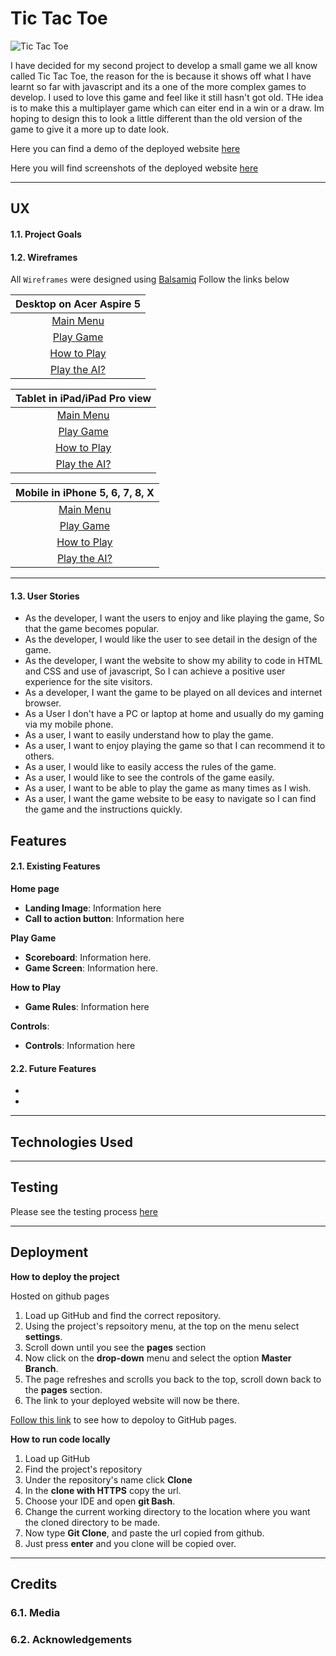 # Tic Tac Toe

![Tic Tac Toe]()

I have decided for my second project to develop a small game we all know called Tic Tac Toe, the reason for the is because it shows off
what I have learnt so far with javascript and its a one of the more complex games to develop. I used to love this game and feel like 
it still hasn't got old. THe idea is to make this a multiplayer game which can eiter end in a win or a draw. Im hoping to design this
to look a little different than the old version of the game to give it a more up to date look.

Here you can find a demo of the deployed website [here]()

Here you will find screenshots of the deployed website [here]()

---

## UX

#### 1.1. Project Goals


#### 1.2. Wireframes

All ```Wireframes``` were designed using [Balsamiq](https://balsamiq.com/) Follow the links below 

|      Desktop on Acer Aspire 5     |
|      :-----:      |
|[Main Menu]()|
|[Play Game]()|
|[How to Play]()|
|[Play the AI?]()|

|      Tablet in iPad/iPad Pro view     |
|      :-----:      |
|[Main Menu]()|
|[Play Game]()|
|[How to Play]()|
|[Play the AI?]()|

|      Mobile in iPhone 5, 6, 7, 8, X     |
|      :-----:      |
|[Main Menu]()|
|[Play Game]()|
|[How to Play]()|
|[Play the AI?]()|

---

#### 1.3. User Stories
 
- As the developer, I want the users to enjoy and like playing the game, So that the game becomes popular.
- As the developer, I would like the user to see detail in the design of the game. 
- As the developer, I want the website to show my ability to code in HTML and CSS and use of javascript, So I can achieve a positive user experience for the site visitors.
- As a developer, I want the game to be played on all devices and internet browser. 
- As a User I don't have a PC or laptop at home and usually do my gaming via my mobile phone.
- As a user, I want to easily understand how to play the game.
- As a user, I want to enjoy playing the game so that I can recommend it to others.
- As a user, I would like to easily access the rules of the game. 
- As a user, I would like to see the controls of the game easily.
- As a user, I want to be able to play the game as many times as I wish.
- As a user, I want the game website to be easy to navigate so I can find the game and the instructions quickly.
 
## Features

#### 2.1. Existing Features

**Home page**

- **Landing Image**: Information here
- **Call to action button**: Information here

**Play Game**

- **Scoreboard**: Information here.
- **Game Screen**: Information here.

**How to Play**

- **Game Rules**: Information here

**Controls**:

- **Controls**: Information here
 

#### 2.2. Future Features
- 
- 

---

## Technologies Used


---

## Testing

Please see the testing process [here]()

---

## Deployment

**How to deploy the project**

Hosted on github pages

1. Load up GitHub and find the correct repository.
2. Using the project's repsoitory menu, at the top on the menu select **settings**.
3. Scroll down until you see the **pages** section
4. Now click on the **drop-down** menu and select the option **Master Branch**.
5. The page refreshes and scrolls you back to the top, scroll down back to the **pages** section.
6. The link to your deployed website will now be there.

[Follow this link](https://docs.github.com/en/pages/getting-started-with-github-pages/configuring-a-publishing-source-for-your-github-pages-site) to see how to depoloy to GitHub pages. 

**How to run code locally**

1. Load up GitHub
2. Find the project's repository
3. Under the repository's name click **Clone**
4. In the **clone with HTTPS** copy the url.
5. Choose your IDE and open **git Bash**.
6. Change the current working directory to the location where you want the cloned directory to be made.
7. Now type **Git Clone**, and paste the url copied from github.
8. Just press **enter** and you clone will be copied over.

---

## Credits


### 6.1. Media


### 6.2. Acknowledgements
